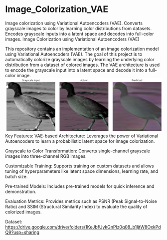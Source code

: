 # Image_Colorization_VAE
Image colorization using Variational Autoencoders (VAE). Converts grayscale images to color by learning color distributions from datasets. Encodes grayscale inputs into a latent space and decodes into full-color images.
Image Colorization using Variational Autoencoders (VAE)

This repository contains an implementation of an image colorization model using Variational Autoencoders (VAE). The goal of this project is to automatically colorize grayscale images by learning the underlying color distribution from a dataset of colored images. The VAE architecture is used to encode the grayscale input into a latent space and decode it into a full-color image.
![image](Image_Colorization_VAE_IMAGE.png)
Key Features:
VAE-based Architecture: Leverages the power of Variational Autoencoders to learn a probabilistic latent space for image colorization.

Grayscale to Color Transformation: Converts single-channel grayscale images into three-channel RGB images.

Customizable Training: Supports training on custom datasets and allows tuning of hyperparameters like latent space dimensions, learning rate, and batch size.

Pre-trained Models: Includes pre-trained models for quick inference and demonstration.

Evaluation Metrics: Provides metrics such as PSNR (Peak Signal-to-Noise Ratio) and SSIM (Structural Similarity Index) to evaluate the quality of colorized images.

Dataset: https://drive.google.com/drive/folders/1KeJbfUykGnPlz0q08_b1IjtW8OxkPdQ9?usp=sharing
